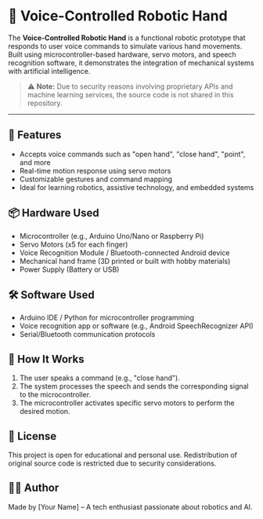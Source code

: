 # 🤖 Voice-Controlled Robotic Hand

The **Voice-Controlled Robotic Hand** is a functional robotic prototype that responds to user voice commands to simulate various hand movements. Built using microcontroller-based hardware, servo motors, and speech recognition software, it demonstrates the integration of mechanical systems with artificial intelligence.

> ⚠️ **Note:** Due to security reasons involving proprietary APIs and machine learning services, the source code is not shared in this repository.

---

## 🔧 Features

- Accepts voice commands such as "open hand", "close hand", "point", and more
- Real-time motion response using servo motors
- Customizable gestures and command mapping
- Ideal for learning robotics, assistive technology, and embedded systems

## 📦 Hardware Used

- Microcontroller (e.g., Arduino Uno/Nano or Raspberry Pi)
- Servo Motors (x5 for each finger)
- Voice Recognition Module / Bluetooth-connected Android device
- Mechanical hand frame (3D printed or built with hobby materials)
- Power Supply (Battery or USB)

## 🛠️ Software Used

- Arduino IDE / Python for microcontroller programming
- Voice recognition app or software (e.g., Android SpeechRecognizer API)
- Serial/Bluetooth communication protocols

## 🚀 How It Works

1. The user speaks a command (e.g., "close hand").
2. The system processes the speech and sends the corresponding signal to the microcontroller.
3. The microcontroller activates specific servo motors to perform the desired motion.

## 📖 License

This project is open for educational and personal use. Redistribution of original source code is restricted due to security considerations.

## 🙋‍♂️ Author

Made by [Your Name] – A tech enthusiast passionate about robotics and AI.
